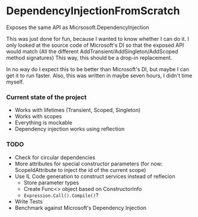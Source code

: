 # DependencyInjectionFromScratch
Exposes the same API as Micrsosoft.DependencyInjection

This was just done for fun, because I wanted to know whether I can do it. I only looked at the source code of Microsoft's DI so that the exposed API would match (All the different AddTransient/AddSingleton/AddScoped method signatures)
This way, this should be a drop-in replacement.

In no way do I expect this to be better than Microsoft's DI, but maybe I can get it to run faster.
Also, this was written in maybe seven hours, I didn't time myself.

### Current state of the project

- Works with lifetimes (Transient, Scoped, Singleton)
- Works with scopes
- Everything is mockable
- Dependency injection works using reflection

### TODO

- Check for circular dependencies
- More attributes for special constructor parameters (for now: ScopeIdAttribute to inject the id of the current scope)
- Use IL Code generation to construct services instead of reflecion
  - Store parameter types
  - Create Func<> object based on ConstructorInfo
  - `Expression.Call().Compile()`?
- Write Tests
- Benchmark against Microsoft's Dependency Injection
